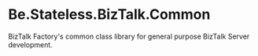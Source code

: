 ﻿# Be.Stateless.BizTalk.Common
BizTalk Factory's common class library for general purpose BizTalk Server development.
